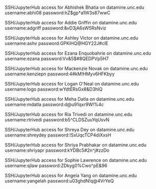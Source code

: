 SSH/JupyterHub access for Abhishek Bhatia on datamine.unc.edu
username:abhi08
password:hZ$gp*a1W3s87wwC

SSH/JupyterHub access for Addie Griffin on datamine.unc.edu
username:adgriff
password:&vD3jA6sW5RsNviz

SSH/JupyterHub access for Ashley Victor on datamine.unc.edu
username:ashv
password:GPKlHQ@HGY22J#clE

SSH/JupyterHub access for Ezana Enquobahrie on datamine.unc.edu
username:ezana
password:Vv&5$#8QEDPVp5H7

SSH/JupyterHub access for Mackenzie Novak on datamine.unc.edu
username:kenziepn
password:4#kM!HMyv6HFKbyy

SSH/JupyterHub access for Logan O'Neal on datamine.unc.edu
username:logo
password:wYdtERsGx8&D3hlQ

SSH/JupyterHub access for Meha Datla on datamine.unc.edu
username:mdatla
password:d@u91qxr9W!%4$c$

SSH/JupyterHub access for Ria Trivedi on datamine.unc.edu
username:rtrivedi
password:b5^CLDSZuuYqUsvN

SSH/JupyterHub access for Shreya Dey on datamine.unc.edu
username:shreydey
password:!SxUqcTCP4diXxsH

SSH/JupyterHub access for Shriya Prabhakar on datamine.unc.edu
username:shriyapr
password:kYDBc5#2n^j#zzDo

SSH/JupyterHub access for Sophie Lawrence on datamine.unc.edu
username:sjlaw
password:ZDkyg0%Cwo^pE&96

SSH/JupyterHub access for Angela Yang on datamine.unc.edu
username:yangelah
password:u03ghdN!q@4VrYeQ
